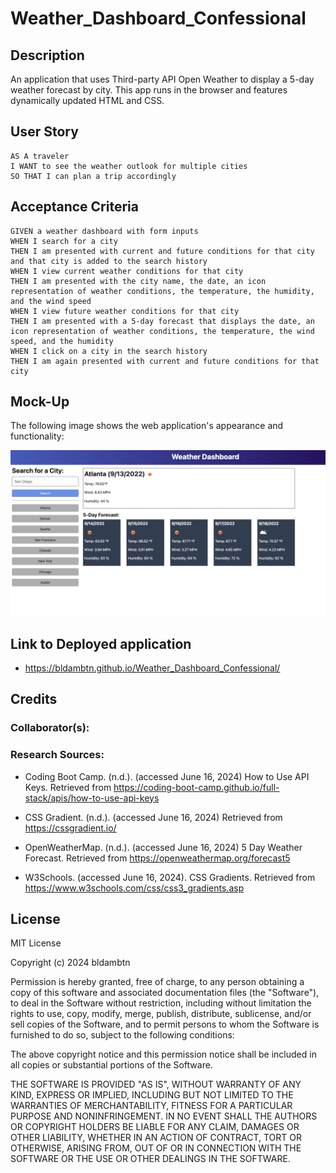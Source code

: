 # Weather_Dashboard_Confessional

## Description

An application that uses Third-party API Open Weather to display a 5-day weather forecast by city. This app runs in the browser and features dynamically updated HTML and CSS.

## User Story

```
AS A traveler
I WANT to see the weather outlook for multiple cities
SO THAT I can plan a trip accordingly
```

## Acceptance Criteria

```
GIVEN a weather dashboard with form inputs
WHEN I search for a city
THEN I am presented with current and future conditions for that city and that city is added to the search history
WHEN I view current weather conditions for that city
THEN I am presented with the city name, the date, an icon representation of weather conditions, the temperature, the humidity, and the wind speed
WHEN I view future weather conditions for that city
THEN I am presented with a 5-day forecast that displays the date, an icon representation of weather conditions, the temperature, the wind speed, and the humidity
WHEN I click on a city in the search history
THEN I am again presented with current and future conditions for that city
```

## Mock-Up

The following image shows the web application's appearance and functionality:

![The weather app includes a search option, a list of cities, and a five-day forecast and current weather conditions for Atlanta.](./Assets/06-server-side-apis-homework-demo.png)

## Link to Deployed application

* https://bldambtn.github.io/Weather_Dashboard_Confessional/ 

## Credits

### Collaborator(s):

### Research Sources:

*   Coding Boot Camp. (n.d.). (accessed June 16, 2024) How to Use API Keys. Retrieved from https://coding-boot-camp.github.io/full-stack/apis/how-to-use-api-keys 

*	CSS Gradient. (n.d.). (accessed June 16, 2024) Retrieved from https://cssgradient.io/ 

*   OpenWeatherMap. (n.d.). (accessed June 16, 2024) 5 Day Weather Forecast. Retrieved from https://openweathermap.org/forecast5 

*   W3Schools. (accessed June 16, 2024). CSS Gradients. Retrieved from https://www.w3schools.com/css/css3_gradients.asp

## License
MIT License

Copyright (c) 2024 bldambtn

Permission is hereby granted, free of charge, to any person obtaining a copy
of this software and associated documentation files (the "Software"), to deal
in the Software without restriction, including without limitation the rights
to use, copy, modify, merge, publish, distribute, sublicense, and/or sell
copies of the Software, and to permit persons to whom the Software is
furnished to do so, subject to the following conditions:

The above copyright notice and this permission notice shall be included in all
copies or substantial portions of the Software.

THE SOFTWARE IS PROVIDED "AS IS", WITHOUT WARRANTY OF ANY KIND, EXPRESS OR
IMPLIED, INCLUDING BUT NOT LIMITED TO THE WARRANTIES OF MERCHANTABILITY,
FITNESS FOR A PARTICULAR PURPOSE AND NONINFRINGEMENT. IN NO EVENT SHALL THE
AUTHORS OR COPYRIGHT HOLDERS BE LIABLE FOR ANY CLAIM, DAMAGES OR OTHER
LIABILITY, WHETHER IN AN ACTION OF CONTRACT, TORT OR OTHERWISE, ARISING FROM,
OUT OF OR IN CONNECTION WITH THE SOFTWARE OR THE USE OR OTHER DEALINGS IN THE
SOFTWARE.